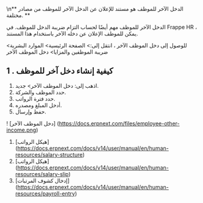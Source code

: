 \n** الدخل الآخر للموظف هو مستند للإعلان عن الدخل الآخر للموظف من مصادر مختلفة. **

الدخل الآخر للموظف مهم أيضًا لحساب التزام ضريبة الدخل للموظف. في Frappe HR ، يمكن للموظف الإعلان عن دخله الآخر باستخدام هذا المستند.

للوصول إلى دخل الموظف الآخر ، انتقل إلى:> الصفحة الرئيسية> الموارد البشرية> ضريبة الموظفين والمزايا> دخل الموظف الآخر

## 1 \. كيفية إنشاء دخل آخر للموظف

1. اذهب إلى: دخل الموظف الآخر> جديد.
2. حدد الموظف والشركة.
3. حدد فترة الرواتب.
4. أدخل المبلغ ومصدره.
5. حفظ وإرسال.

! [دخل الموظف الآخر] (https://docs.erpnext.com/files/employee-other-income.png)

1. [هيكل الرواتب] (https://docs.erpnext.com/docs/v14/user/manual/en/human-resources/salary-structure)
2. [هيكل الرواتب] (https://docs.erpnext.com/docs/v14/user/manual/en/human-resources/salary-slip)
3. [إدخال كشوف المرتبات] (https://docs.erpnext.com/docs/v14/user/manual/en/human-resources/payroll-entry)